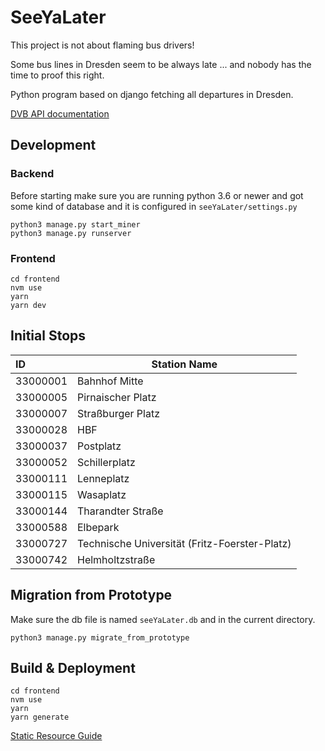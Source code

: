 # SeeYaLater

This project is not about flaming bus drivers!

Some bus lines in Dresden seem to be always late ...
and nobody has the time to proof this right.

Python program based on django fetching all departures in Dresden.

[DVB API documentation](https://github.com/kiliankoe/vvo/blob/master/documentation/webapi.md)

## Development

### Backend

Before starting make sure you are running python 3.6 or newer and got some kind of database and it is configured in `seeYaLater/settings.py`

```
python3 manage.py start_miner
python3 manage.py runserver
```

### Frontend

```
cd frontend
nvm use
yarn
yarn dev
```

## Initial Stops

| ID       | Station Name                                  |
| :------- | --------------------------------------------- |
| 33000001 | Bahnhof Mitte                                 |
| 33000005 | Pirnaischer Platz                             |
| 33000007 | Straßburger Platz                             |
| 33000028 | HBF                                           |
| 33000037 | Postplatz                                     |
| 33000052 | Schillerplatz                                 |
| 33000111 | Lenneplatz                                    |
| 33000115 | Wasaplatz                                     |
| 33000144 | Tharandter Straße                             | 
| 33000588 | Elbepark                                      | 
| 33000727 | Technische Universität (Fritz-Foerster-Platz) |
| 33000742 | Helmholtzstraße                               |


## Migration from Prototype

Make sure the db file is named `seeYaLater.db` and in the current directory.

```
python3 manage.py migrate_from_prototype
```

## Build & Deployment

```
cd frontend
nvm use
yarn
yarn generate
```

[Static Resource Guide](https://docs.djangoproject.com/en/2.1/howto/static-files/)
